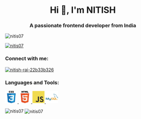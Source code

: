 <h1 align="center">Hi 👋, I'm NITISH</h1>
<h3 align="center">A passionate frontend developer from India</h3>

<p align="left"> <img src="https://komarev.com/ghpvc/?username=nitis07&label=Profile%20views&color=0e75b6&style=flat" alt="nitis07" /> </p>

<p align="left"> <a href="https://github.com/ryo-ma/github-profile-trophy"><img src="https://github-profile-trophy.vercel.app/?username=nitis07" alt="nitis07" /></a> </p>

<h3 align="left">Connect with me:</h3>
<p align="left">
<a href="https://linkedin.com/in/nitish-rai-22b33b326" target="blank"><img align="center" src="https://raw.githubusercontent.com/rahuldkjain/github-profile-readme-generator/master/src/images/icons/Social/linked-in-alt.svg" alt="nitish-rai-22b33b326" height="30" width="40" /></a>
</p>

<h3 align="left">Languages and Tools:</h3>
<p align="left"> <a href="https://www.w3schools.com/css/" target="_blank" rel="noreferrer"> <img src="https://raw.githubusercontent.com/devicons/devicon/master/icons/css3/css3-original-wordmark.svg" alt="css3" width="40" height="40"/> </a> <a href="https://www.w3.org/html/" target="_blank" rel="noreferrer"> <img src="https://raw.githubusercontent.com/devicons/devicon/master/icons/html5/html5-original-wordmark.svg" alt="html5" width="40" height="40"/> </a> <a href="https://developer.mozilla.org/en-US/docs/Web/JavaScript" target="_blank" rel="noreferrer"> <img src="https://raw.githubusercontent.com/devicons/devicon/master/icons/javascript/javascript-original.svg" alt="javascript" width="40" height="40"/> </a> <a href="https://www.mysql.com/" target="_blank" rel="noreferrer"> <img src="https://raw.githubusercontent.com/devicons/devicon/master/icons/mysql/mysql-original-wordmark.svg" alt="mysql" width="40" height="40"/> </a> </p>

<p><img align="left" src="https://github-readme-stats.vercel.app/api/top-langs?username=nitis07&show_icons=true&locale=en&layout=compact" alt="nitis07" /></p>

<p>&nbsp;<img align="center" src="https://github-readme-stats.vercel.app/api?username=nitis07&show_icons=true&locale=en" alt="nitis07" /></p>
